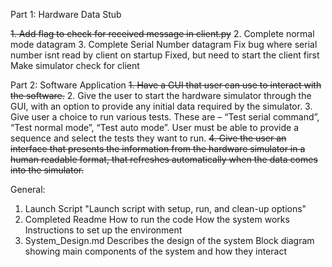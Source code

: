 Part 1: Hardware Data Stub

~~1. Add flag to check for received message in client.py~~
2. Complete normal mode datagram
3. Complete Serial Number datagram
    Fix bug where serial number isnt read by client on startup
        Fixed, but need to start the client first
        Make simulator check for client


Part 2: Software Application
~~1. Have a GUI that user can use to interact with the software.~~
2. Give the user to start the hardware simulator through the GUI, with an option to provide any
initial data required by the simulator.
3. Give user a choice to run various tests. These are – “Test serial command”, “Test normal mode”,
“Test auto mode”. User must be able to provide a sequence and select the tests they want to
run.
~~4. Give the user an interface that presents the information from the hardware simulator in a~~
~~human readable format, that refreshes automatically when the data comes into the simulator.~~

General:
1. Launch Script
    "Launch script with setup, run, and clean-up options"
2. Completed Readme
    How to run the code
    How the system works
    Instructions to set up the environment
3. System_Design.md
    Describes the design of the system
    Block diagram showing main components of the system and how they interact